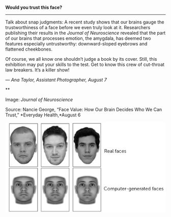 **Would you trust this face?**

****

Talk about snap judgments: A recent study shows that our brains gauge the trustworthiness of a face before we even truly look at it. Researchers publishing their results in the *Journal of Neuroscience* revealed that the part of our brains that processes emotion, the amygdala, has deemed two features especially untrustworthy: downward-sloped eyebrows and flattened cheekbones.

Of course, we all know one shouldn’t judge a book by its cover. Still, this exhibition may put your skills to the test. Get to know this crew of cut-throat law breakers. It’s a killer show!

*—* *Ana Taylor, Assistant Photographer, August 7*

**

Image: *Journal of Neuroscience*

Source: Nancie George, “Face Value: How Our Brain Decides Who We Can Trust,” *Everyday Health,*August 6

![](../images/14-08-07_P70.59_trustEDIT-1.jpeg)
